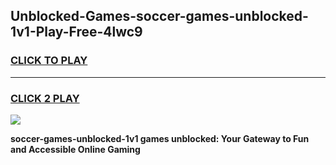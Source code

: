 
## Unblocked-Games-soccer-games-unblocked-1v1-Play-Free-4lwc9
<h3>
<a href="https://premium76.site?title=soccer-games-unblocked-1v1&ref=10A">CLICK TO PLAY</a></h3>
<hr>

<h3>
<a href="https://premium76.site?title=soccer-games-unblocked-1v1&ref=10A">CLICK 2 PLAY</a>
  
</h3>

<a href="https://premium76.site?title=soccer-games-unblocked-1v1&ref=10A"><img src="https://clearcache.store/games.png"></a>


**soccer-games-unblocked-1v1 games unblocked: Your Gateway to Fun and Accessible Online Gaming**
